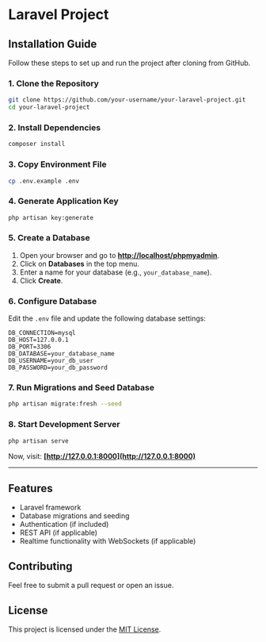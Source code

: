 # Laravel Project

## Installation Guide

Follow these steps to set up and run the project after cloning from GitHub.

### 1. Clone the Repository
```bash
git clone https://github.com/your-username/your-laravel-project.git
cd your-laravel-project
```

### 2. Install Dependencies
```bash
composer install
```

### 3. Copy Environment File
```bash
cp .env.example .env
```

### 4. Generate Application Key
```bash
php artisan key:generate
```

### 5. Create a Database
1. Open your browser and go to **[http://localhost/phpmyadmin](http://localhost/phpmyadmin)**.
2. Click on **Databases** in the top menu.
3. Enter a name for your database (e.g., `your_database_name`).
4. Click **Create**.

### 6. Configure Database  
Edit the `.env` file and update the following database settings:

```
DB_CONNECTION=mysql
DB_HOST=127.0.0.1
DB_PORT=3306
DB_DATABASE=your_database_name
DB_USERNAME=your_db_user
DB_PASSWORD=your_db_password
```

### 7. Run Migrations and Seed Database
```bash
php artisan migrate:fresh --seed
```

### 8. Start Development Server
```bash
php artisan serve
```
Now, visit: **[http://127.0.0.1:8000](http://127.0.0.1:8000)**

---

## Features
- Laravel framework
- Database migrations and seeding
- Authentication (if included)
- REST API (if applicable)
- Realtime functionality with WebSockets (if applicable)

## Contributing
Feel free to submit a pull request or open an issue.

## License
This project is licensed under the [MIT License](LICENSE).
